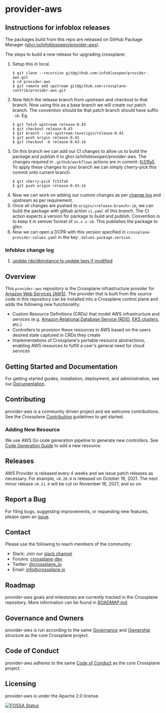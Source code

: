 # provider-aws

## Instructions for infoblox releases

The packages build from this repo are released on GitHub Package Manager ([ghcr.io/infobloxopen/provider-aws](https://github.com/infobloxopen/provider-aws/pkgs/container/provider-aws)).

The steps to build a new release for upgrading crossplane:
1. Setup this in local.
    ```shell
    $ git clone --recursive git@github.com:infobloxopen/provider-aws.git
    $ cd provider-aws
    $ git remote add upstream git@github.com:crossplane-contrib/provider-aws.git
    ```
2. Now fetch the release branch from upstream and checkout to that branch. Now using this as a base branch we will create our patch branch.
   The convention should be that patch branch should have suffix `-ib`. Eg.
    ```shell
    $ git fetch upstream release-0.43
    $ git checkout release-0.43
    $ git branch --set-upstream-to=origin/release-0.43
    $ git push origin release-0.43
    $ git checkout -b release-0.43-ib
    ```
3. On this branch we can add our CI changes to allow us to build the package and publish it to ghcr.io/infobloxopen/provider-aws.
   The changes required in `.github/workflows` actions are in commit: [fc51fa5](https://github.com/infobloxopen/provider-aws/commit/fc51fa505b58dbe3e540874ba02fc2c855b9af19).
   To apply these changes to your branch we can simply cherry-pick this commit onto current branch.
    ```shell
    $ git cherry-pick fc51fa5
    $ git push origin release-0.43-ib
    ```
4. Now we can work on adding our custom changes as per [change log](https://github.com/infobloxopen/provider-aws/tree/master#infoblox-change-log) and upstream as per requirement.
5. Once all changes are pushed to `origin/<release-branch>-ib`, we can build the package with github action `ci.yaml` of this branch.
   The CI action expects a version for package to build and publish. Convention is to keep it in semver format of `vx.x.x-ib`. This publishes the package to ghcr.
6. Now we can open a DCPR with this version specified in `crossplane-provider-values.yaml` in the key `.Values.package.version`.

### Infoblox change log

1. [update rds/dbinstance to update tags if modified](https://github.com/crossplane-contrib/provider-aws/commit/55414ad7679ef2627a25a147f58c7eaf0400f101)

## Overview

This `provider-aws` repository is the Crossplane infrastructure provider for
[Amazon Web Services (AWS)](https://aws.amazon.com). The provider that is built
from the source code in this repository can be installed into a Crossplane
control plane and adds the following new functionality:

* Custom Resource Definitions (CRDs) that model AWS infrastructure and services
  (e.g. [Amazon Relational Database Service (RDS)](https://aws.amazon.com/rds/),
  [EKS clusters](https://aws.amazon.com/eks/), etc.)
* Controllers to provision these resources in AWS based on the users desired
  state captured in CRDs they create
* Implementations of Crossplane's portable resource abstractions, enabling AWS
  resources to fulfill a user's general need for cloud services

## Getting Started and Documentation

For getting started guides, installation, deployment, and administration, see
our [Documentation](https://crossplane.io/docs).

## Contributing

provider-aws is a community driven project and we welcome contributions. See the
Crossplane
[Contributing](https://github.com/crossplane/crossplane/blob/master/CONTRIBUTING.md)
guidelines to get started.

### Adding New Resource

We use AWS Go code generation pipeline to generate new controllers. See [Code Generation Guide](CODE_GENERATION.md)
to add a new resource.

## Releases

AWS Provider is released every 4 weeks and we issue patch releases as necessary.
For example, `v0.20.0` is released on October 19, 2021. The next minor
release `v0.21.0` will be cut on November 16, 2021, and so on.

## Report a Bug

For filing bugs, suggesting improvements, or requesting new features, please
open an [issue](https://github.com/crossplane/provider-aws/issues).

## Contact

Please use the following to reach members of the community:

* Slack: Join our [slack channel](https://slack.crossplane.io)
* Forums:
  [crossplane-dev](https://groups.google.com/forum/#!forum/crossplane-dev)
* Twitter: [@crossplane_io](https://twitter.com/crossplane_io)
* Email: [info@crossplane.io](mailto:info@crossplane.io)

## Roadmap

provider-aws goals and milestones are currently tracked in the Crossplane
repository. More information can be found in
[ROADMAP.md](https://github.com/crossplane/crossplane/blob/master/ROADMAP.md).

## Governance and Owners

provider-aws is run according to the same
[Governance](https://github.com/crossplane/crossplane/blob/master/GOVERNANCE.md)
and [Ownership](https://github.com/crossplane/crossplane/blob/master/OWNERS.md)
structure as the core Crossplane project.

## Code of Conduct

provider-aws adheres to the same [Code of
Conduct](https://github.com/crossplane/crossplane/blob/master/CODE_OF_CONDUCT.md)
as the core Crossplane project.

## Licensing

provider-aws is under the Apache 2.0 license.

[![FOSSA Status](https://app.fossa.io/api/projects/git%2Bgithub.com%2Fcrossplane%2Fprovider-aws.svg?type=large)](https://app.fossa.io/projects/git%2Bgithub.com%2Fcrossplane%2Fprovider-aws?ref=badge_large)